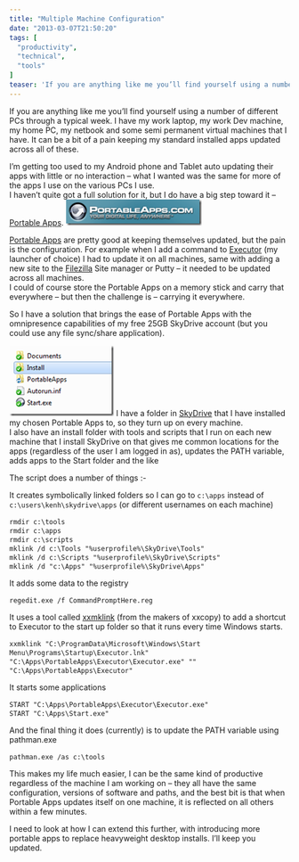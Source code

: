 ```yaml
---
title: "Multiple Machine Configuration"
date: "2013-03-07T21:50:20"
tags: [
  "productivity",
  "technical",
  "tools"
]
teaser: 'If you are anything like me you’ll find yourself using a number of different PCs through a typical week. I have my work laptop, my work Dev machine, my home PC, my netbook and some semi permanent virtual machines that I have. It can be a bit of a pain keeping my standard installed apps updated across all of these.'
---
```

If you are anything like me you’ll find yourself using a number of different PCs through a typical week. I have my work laptop, my work Dev machine, my home PC, my netbook and some semi permanent virtual machines that I have. It can be a bit of a pain keeping my standard installed apps updated across all of these.

I’m getting too used to my Android phone and Tablet auto updating their apps with little or no interaction – what I wanted was the same for more of the apps I use on the various PCs I use.  
I haven’t quite got a full solution for it, but I do have a big step toward it – [Portable Apps](http://portableapps.com).
![image](/assets/images/multiple-machine-configuration-image_thumb.png)

[Portable Apps](http://portableapps.com) are pretty good at keeping themselves updated, but the pain is the configuration. For example when I add a command to [Executor](http://executor.dk/) (my launcher of choice) I had to update it on all machines, same with adding a new site to the [Filezilla](http://filezilla-project.org/) Site manager or Putty – it needed to be updated across all machines.  
I could of course store the Portable Apps on a memory stick and carry that everywhere – but then the challenge is – carrying it everywhere.

So I have a solution that brings the ease of Portable Apps with the omnipresence capabilities of my free 25GB SkyDrive account (but you could use any file sync/share application).

![image](/assets/images/multiple-machine-configuration-image_thumb1.png)
I have a folder in [SkyDrive](https://skydrive.live.com/) that I have installed my chosen Portable Apps to, so they turn up on every machine.  
I also have an install folder with tools and scripts that I run on each new machine that I install SkyDrive on that gives me common locations for the apps (regardless of the user I am logged in as), updates the PATH variable, adds apps to the Start folder and the like

The script does a number of things :-

It creates symbolically linked folders so I can go to `c:\apps` instead of `c:\users\kenh\skydrive\apps` (or different usernames on each machine)

```
rmdir c:\tools  
rmdir c:\apps  
rmdir c:\scripts  
mklink /d c:\Tools "%userprofile%\SkyDrive\Tools"  
mklink /d c:\Scripts "%userprofile%\SkyDrive\Scripts"  
mklink /d "c:\Apps" "%userprofile%\SkyDrive\Apps"
```

It adds some data to the registry

```
regedit.exe /f CommandPromptHere.reg
```

It uses a tool called [xxmklink](http://www.xxcopy.com/xxcopy38.htm) (from the makers of xxcopy) to add a shortcut to Executor to the start up folder so that it runs every time Windows starts.

```
xxmklink "C:\ProgramData\Microsoft\Windows\Start Menu\Programs\Startup\Executor.lnk" "C:\Apps\PortableApps\Executor\Executor.exe" "" "C:\Apps\PortableApps\Executor"
```

It starts some applications

```
START "C:\Apps\PortableApps\Executor\Executor.exe"  
START "C:\Apps\Start.exe"
```

And the final thing it does (currently) is to update the PATH variable using pathman.exe

```
pathman.exe /as c:\tools
```

This makes my life much easier, I can be the same kind of productive regardless of the machine I am working on – they all have the same configuration, versions of software and paths, and the best bit is that when Portable Apps updates itself on one machine, it is reflected on all others within a few minutes.

I need to look at how I can extend this further, with introducing more portable apps to replace heavyweight desktop installs. I’ll keep you updated.